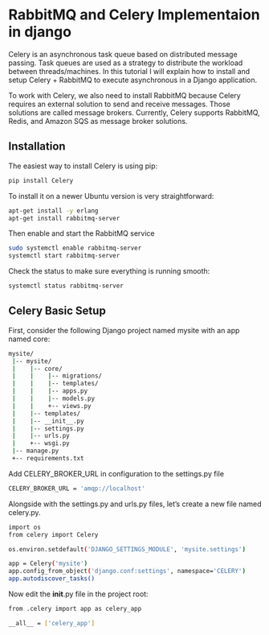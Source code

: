 # RabbitMQ and Celery Implementaion in django

Celery is an asynchronous task queue based on distributed message passing. Task queues are used as a strategy to distribute the workload between threads/machines. In this tutorial I will explain how to install and setup Celery + RabbitMQ to execute asynchronous in a Django application.

To work with Celery, we also need to install RabbitMQ because Celery requires an external solution to send and receive messages. Those solutions are called message brokers. Currently, Celery supports RabbitMQ, Redis, and Amazon SQS as message broker solutions.

## Installation
The easiest way to install Celery is using pip:
```bash
pip install Celery
```

To install it on a newer Ubuntu version is very straightforward:

```bash
apt-get install -y erlang
apt-get install rabbitmq-server
```
Then enable and start the RabbitMQ service

```bash
sudo systemctl enable rabbitmq-server
systemctl start rabbitmq-server
```

Check the status to make sure everything is running smooth:

```bash
systemctl status rabbitmq-server
```

## Celery Basic Setup

First, consider the following Django project named mysite with an app named core:
```bash
mysite/
 |-- mysite/
 |    |-- core/
 |    |    |-- migrations/
 |    |    |-- templates/
 |    |    |-- apps.py
 |    |    |-- models.py
 |    |    +-- views.py
 |    |-- templates/
 |    |-- __init__.py
 |    |-- settings.py
 |    |-- urls.py
 |    +-- wsgi.py
 |-- manage.py
 +-- requirements.txt
```

Add CELERY_BROKER_URL in configuration to the settings.py file
```bash
CELERY_BROKER_URL = 'amqp://localhost'
```

Alongside with the settings.py and urls.py files, let’s create a new file named celery.py.

```bash
import os
from celery import Celery

os.environ.setdefault('DJANGO_SETTINGS_MODULE', 'mysite.settings')

app = Celery('mysite')
app.config_from_object('django.conf:settings', namespace='CELERY')
app.autodiscover_tasks()
```

Now edit the __init__.py file in the project root:

```bash
from .celery import app as celery_app

__all__ = ['celery_app']
```
